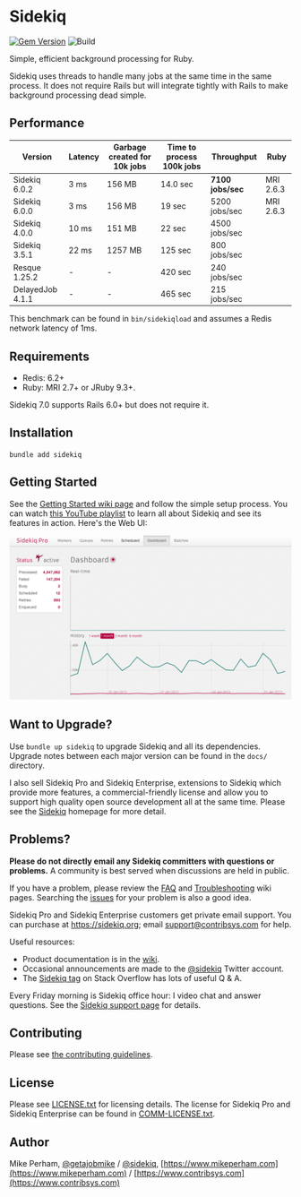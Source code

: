 Sidekiq
==============

[![Gem Version](https://badge.fury.io/rb/sidekiq.svg)](https://rubygems.org/gems/sidekiq)
![Build](https://github.com/mperham/sidekiq/workflows/CI/badge.svg)

Simple, efficient background processing for Ruby.

Sidekiq uses threads to handle many jobs at the same time in the
same process.  It does not require Rails but will integrate tightly with
Rails to make background processing dead simple.

Performance
---------------

Version |	Latency | Garbage created for 10k jobs	| Time to process 100k jobs |	Throughput | Ruby
-----------------|------|---------|---------|------------------------|-----
Sidekiq 6.0.2    | 3 ms	| 156 MB  | 14.0 sec| **7100 jobs/sec** | MRI 2.6.3
Sidekiq 6.0.0    | 3 ms	| 156 MB  | 19 sec  | 5200 jobs/sec | MRI 2.6.3
Sidekiq 4.0.0    | 10 ms	| 151 MB  | 22 sec  | 4500 jobs/sec |
Sidekiq 3.5.1    | 22 ms	| 1257 MB | 125 sec | 800 jobs/sec |
Resque 1.25.2    |  -	  | -       | 420 sec | 240 jobs/sec |
DelayedJob 4.1.1 |  -   | -       | 465 sec | 215 jobs/sec |

This benchmark can be found in `bin/sidekiqload` and assumes a Redis network latency of 1ms.

Requirements
-----------------

- Redis: 6.2+
- Ruby: MRI 2.7+ or JRuby 9.3+.

Sidekiq 7.0 supports Rails 6.0+ but does not require it.


Installation
-----------------

    bundle add sidekiq


Getting Started
-----------------

See the [Getting Started wiki page](https://github.com/mperham/sidekiq/wiki/Getting-Started) and follow the simple setup process.
You can watch [this YouTube playlist](https://www.youtube.com/playlist?list=PLjeHh2LSCFrWGT5uVjUuFKAcrcj5kSai1) to learn all about
Sidekiq and see its features in action.  Here's the Web UI:

![Web UI](https://github.com/mperham/sidekiq/raw/main/examples/web-ui.png)


Want to Upgrade?
-------------------

Use `bundle up sidekiq` to upgrade Sidekiq and all its dependencies.
Upgrade notes between each major version can be found in the `docs/` directory.

I also sell Sidekiq Pro and Sidekiq Enterprise, extensions to Sidekiq which provide more
features, a commercial-friendly license and allow you to support high
quality open source development all at the same time.  Please see the
[Sidekiq](https://sidekiq.org/) homepage for more detail.


Problems?
-----------------

**Please do not directly email any Sidekiq committers with questions or problems.**
A community is best served when discussions are held in public.

If you have a problem, please review the [FAQ](https://github.com/mperham/sidekiq/wiki/FAQ) and [Troubleshooting](https://github.com/mperham/sidekiq/wiki/Problems-and-Troubleshooting) wiki pages.
Searching the [issues](https://github.com/mperham/sidekiq/issues) for your problem is also a good idea.

Sidekiq Pro and Sidekiq Enterprise customers get private email support.
You can purchase at https://sidekiq.org; email support@contribsys.com for help.

Useful resources:

* Product documentation is in the [wiki](https://github.com/mperham/sidekiq/wiki).
* Occasional announcements are made to the [@sidekiq](https://twitter.com/sidekiq) Twitter account.
* The [Sidekiq tag](https://stackoverflow.com/questions/tagged/sidekiq) on Stack Overflow has lots of useful Q &amp; A.

Every Friday morning is Sidekiq office hour: I video chat and answer questions.
See the [Sidekiq support page](https://sidekiq.org/support.html) for details.

Contributing
-----------------

Please see [the contributing guidelines](https://github.com/mperham/sidekiq/blob/main/.github/contributing.md).

License
-----------------

Please see [LICENSE.txt](https://github.com/mperham/sidekiq/blob/main/LICENSE.txt) for licensing details.
The license for Sidekiq Pro and Sidekiq Enterprise can be found in [COMM-LICENSE.txt](https://github.com/mperham/sidekiq/blob/main/COMM-LICENSE.txt).

Author
-----------------

Mike Perham, [@getajobmike](https://twitter.com/getajobmike) / [@sidekiq](https://twitter.com/sidekiq), [https://www.mikeperham.com](https://www.mikeperham.com) / [https://www.contribsys.com](https://www.contribsys.com)

